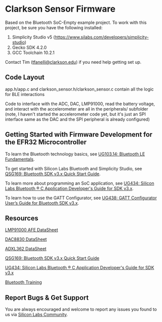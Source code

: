# Clarkson Sensor Firmware

Based on the Bluetooth SoC-Empty example project. To work with this project, be sure you have the following installed:

1) Simplicity Studio v5 (https://www.silabs.com/developers/simplicity-studio)
2) Gecko SDK 4.2.0
3) GCC Toolchain 10.2.1

Contact Tim (tfanelli@clarkson.edu) if you need help getting set up. 

## Code Layout
app.h/app.c and clarkson_sensor.h/clarkson_sensor.c contain all the logic for BLE interactions

Code to interface with the ADC, DAC, LMP91000, read the battery voltage, and interact with the accelerometer are all in the peripherals/ subfolder (note, I haven't started the accelerometer code yet, but it's just an SPI interface same as the DAC and the SPI peripheral is already configured)

## Getting Started with Firmware Development for the EFR32 Microcontroller

To learn the Bluetooth technology basics, see [UG103.14: Bluetooth LE Fundamentals](https://www.silabs.com/documents/public/user-guides/ug103-14-fundamentals-ble.pdf).

To get started with Silicon Labs Bluetooth and Simplicity Studio, see [QSG169: Bluetooth SDK v3.x Quick Start Guide](https://www.silabs.com/documents/public/quick-start-guides/qsg169-bluetooth-sdk-v3x-quick-start-guide.pdf).

To learn more about programming an SoC application, see [UG434: Silicon Labs Bluetooth ® C Application Developer's Guide for SDK v3.x](https://www.silabs.com/documents/public/user-guides/ug434-bluetooth-c-soc-dev-guide-sdk-v3x.pdf).

To learn how to use the GATT Configurator, see [UG438: GATT Configurator User’s Guide for Bluetooth SDK v3.x](https://www.silabs.com/documents/public/user-guides/ug438-gatt-configurator-users-guide-sdk-v3x.pdf).

## Resources

[LMP91000 AFE DataSheet](https://www.ti.com/lit/ds/symlink/lmp91000.pdf)

[DAC8830 DataSheet](https://www.ti.com/lit/ds/symlink/dac8830.pdf)

[ADXL362 DataSheet](https://www.analog.com/media/en/technical-documentation/data-sheets/ADXL362.pdf)

[QSG169: Bluetooth SDK v3.x Quick Start Guide](https://www.silabs.com/documents/public/quick-start-guides/qsg169-bluetooth-sdk-v3x-quick-start-guide.pdf)

[UG434: Silicon Labs Bluetooth ® C Application Developer's Guide for SDK v3.x](https://www.silabs.com/documents/public/user-guides/ug434-bluetooth-c-soc-dev-guide-sdk-v3x.pdf)

[Bluetooth Training](https://www.silabs.com/support/training/bluetooth)

## Report Bugs & Get Support

You are always encouraged and welcome to report any issues you found to us via [Silicon Labs Community](https://www.silabs.com/community).
